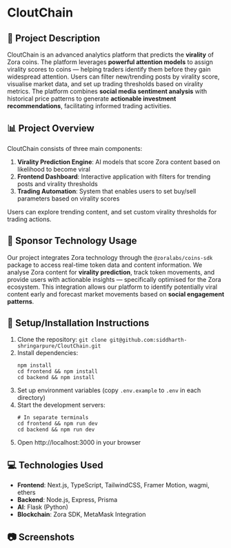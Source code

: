 # CloutChain

## 🚀 Project Description

CloutChain is an advanced analytics platform that predicts the **virality** of Zora coins. The platform leverages **powerful attention models** to assign virality scores to coins — helping traders identify them before they gain widespread attention. Users can filter new/trending posts by virality score, visualise market data, and set up trading thresholds based on virality metrics. The platform combines **social media sentiment analysis** with historical price patterns to generate **actionable investment recommendations**, facilitating informed trading activities.

## 📊 Project Overview

CloutChain consists of three main components:

1. **Virality Prediction Engine**: AI models that score Zora content based on likelihood to become viral
2. **Frontend Dashboard**: Interactive application with filters for trending posts and virality thresholds
3. **Trading Automation**: System that enables users to set buy/sell parameters based on virality scores

Users can explore trending content, and set custom virality thresholds for trading actions.

## 🔌 Sponsor Technology Usage

Our project integrates Zora technology through the `@zoralabs/coins-sdk` package to access real-time token data and content information. We analyse Zora content for **virality prediction**, track token movements, and provide users with actionable insights — specifically optimised for the Zora ecosystem. This integration allows our platform to identify potentially viral content early and forecast market movements based on **social engagement patterns**.

## 🔧 Setup/Installation Instructions

1. Clone the repository: `git clone git@github.com:siddharth-shringarpure/CloutChain.git`
2. Install dependencies:
   ```
   npm install
   cd frontend && npm install
   cd backend && npm install
   ```
3. Set up environment variables (copy `.env.example` to `.env` in each directory)
4. Start the development servers:
   ```
   # In separate terminals
   cd frontend && npm run dev
   cd backend && npm run dev
   ```
5. Open http://localhost:3000 in your browser

## 💻 Technologies Used

- **Frontend**: Next.js, TypeScript, TailwindCSS, Framer Motion, wagmi, ethers
- **Backend**: Node.js, Express, Prisma
- **AI**: Flask (Python)
- **Blockchain**: Zora SDK, MetaMask Integration

## 📷 Screenshots
